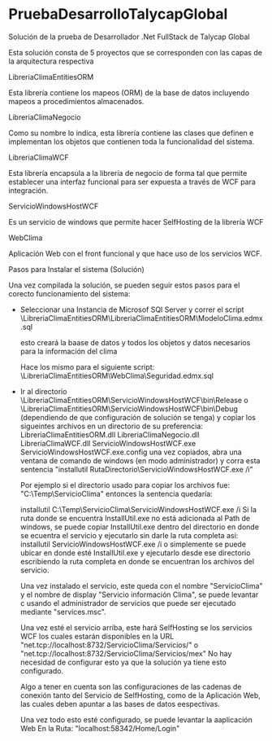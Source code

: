 # PruebaDesarrolloTalycapGlobal
Solución de la prueba de Desarrollador .Net FullStack de Talycap Global


Esta solución consta de 5 proyectos que se corresponden con las capas de la arquitectura respectiva

LibreriaClimaEntitiesORM

Esta librería contiene los mapeos (ORM) de la base de datos incluyendo mapeos a procedimientos almacenados.


LibreriaClimaNegocio


Como su nombre lo indica, esta librería contiene las clases que definen e implementan los objetos que contienen toda la funcionalidad del sistema.


LibreriaClimaWCF

Esta librería encapsula a la librería de negocio de forma tal que permite establecer una interfaz funcional para ser expuesta a través de WCF para integración.

ServicioWindowsHostWCF

Es un servicio de windows que permite hacer SelfHosting de la librería WCF

WebClima

Aplicación Web con el front funcional y que hace uso de los servicios WCF.


Pasos para Instalar el sistema (Solución)


Una vez compilada la solución, se pueden seguir estos pasos para el corecto funcionamiento del sistema:

- Seleccionar una Instancia de Microsof SQl Server y correr el script
	\LibreriaClimaEntitiesORM\LibreriaClimaEntitiesORM\ModeloClima.edmx.sql
	
  esto creará la baase de datos y todos los objetos y datos necesarios para la información del clima
  
  Hace los mismo para el siguiente script:
  	\LibreriaClimaEntitiesORM\WebClima\Seguridad.edmx.sql
  	
-  Ir al directorio \LibreriaClimaEntitiesORM\ServicioWindowsHostWCF\bin\Release o \LibreriaClimaEntitiesORM\ServicioWindowsHostWCF\bin\Debug (dependiendo de que configuración
   de solución se tenga) y copiar los sigueintes archivos en un directorio de su preferencia:
   	LibreriaClimaEntitiesORM.dll
   	LibreriaClimaNegocio.dll
   	LibreriaClimaWCF.dll
   	ServicioWindowsHostWCF.exe
   	ServicioWindowsHostWCF.exe.config
   una vez copiados, abra una ventana de comando de windows (en modo administrador) y corra esta sentencia "installutil RutaDirectorio\ServicioWindowsHostWCF.exe /i"
   
   Por ejemplo si el directorio usado para copiar los archivos fue: "C:\Temp\ServicioClima" entonces la sentencia quedaría:
   
   	installutil C:\Temp\ServicioClima\ServicioWindowsHostWCF.exe /i
   Si la ruta donde se encuentra InstallUtil.exe no está adicionada al Path de windows, se puede copiar InstallUtil.exe dentro del directorio en donde se ecuentra el servicio y ejecutarlo sin darle la ruta completa asi:
   	installutil ServicioWindowsHostWCF.exe /i
   o simplemente se puede ubicar en donde esté InstallUtil.exe y ejecutarlo desde ese directorio escribiendo la ruta completa en donde se encuentran los archivos del servicio.
   
   Una vez instalado el servicio, este queda con el nombre "ServicioClima" y el nombre de display "Servicio información Clima", se puede levantar c usando el administrador de servicios
   que puede ser ejecutado mediante "services.msc".
   
   Una vez esté el servicio arriba, este hará SelfHosting se los servicios WCF los cuales estarán disponibles en la URL "net.tcp://localhost:8732/ServicioClima/Servicios/" o "net.tcp://localhost:8732/ServicioClima/Servicios/mex"
   No hay necesidad de configurar esto ya que la solución ya tiene esto configurado.
   
   Algo a tener en cuenta son las configuraciones de las cadenas de conexión tanto del Servicio de SelfHosting, como de la Aplicación Web, las cuales deben apuntar a las bases de datos eespectivas.
   
   
   Una vez todo esto esté configurado, se puede levantar la aaplicación Web En la Ruta: "localhost:58342/Home/Login"
   
   
  